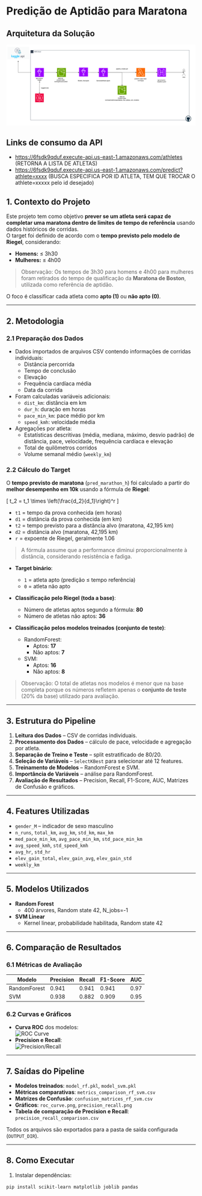 # Predição de Aptidão para Maratona


## Arquitetura da Solução

![Arquitetura da API](./arquitetura-techchallange3.png)

## Links de consumo da API
- https://6fsdk9qduf.execute-api.us-east-1.amazonaws.com/athletes (RETORNA A LISTA DE ATLETAS)
- https://6fsdk9qduf.execute-api.us-east-1.amazonaws.com/predict?athlete=xxxx (BUSCA ESPECIFICA POR ID ATLETA, TEM QUE TROCAR O athlete=xxxxx pelo id desejado)

## 1. Contexto do Projeto
Este projeto tem como objetivo **prever se um atleta será capaz de completar uma maratona dentro de limites de tempo de referência** usando dados históricos de corridas.  
O target foi definido de acordo com o **tempo previsto pelo modelo de Riegel**, considerando:

- **Homens:** ≤ 3h30  
- **Mulheres:** ≤ 4h00  

> Observação: Os tempos de 3h30 para homens e 4h00 para mulheres foram retirados do tempo de qualificação da **Maratona de Boston**, utilizada como referência de aptidão.

O foco é classificar cada atleta como **apto (1)** ou **não apto (0)**.

---

## 2. Metodologia

### 2.1 Preparação dos Dados
- Dados importados de arquivos CSV contendo informações de corridas individuais:
  - Distância percorrida
  - Tempo de conclusão
  - Elevação
  - Frequência cardíaca média
  - Data da corrida
- Foram calculadas variáveis adicionais:
  - `dist_km`: distância em km
  - `dur_h`: duração em horas
  - `pace_min_km`: pace médio por km
  - `speed_kmh`: velocidade média
- Agregações por atleta:
  - Estatísticas descritivas (média, mediana, máximo, desvio padrão) de distância, pace, velocidade, frequência cardíaca e elevação
  - Total de quilômetros corridos
  - Volume semanal médio (`weekly_km`)

### 2.2 Cálculo do Target
O **tempo previsto de maratona** (`pred_marathon_h`) foi calculado a partir do **melhor desempenho em 10k** usando a fórmula de **Riegel**:

\[
t_2 = t_1 \times \left(\frac{d_2}{d_1}\right)^r
\]

- `t1` = tempo da prova conhecida (em horas)  
- `d1` = distância da prova conhecida (em km)  
- `t2` = tempo previsto para a distância alvo (maratona, 42,195 km)  
- `d2` = distância alvo (maratona, 42,195 km)  
- `r` = expoente de Riegel, geralmente 1.06  

> A fórmula assume que a performance diminui proporcionalmente à distância, considerando resistência e fadiga.

- **Target binário**:
  - `1` = atleta apto (predição ≤ tempo referência)  
  - `0` = atleta não apto

- **Classificação pelo Riegel (toda a base)**:
  - Número de atletas aptos segundo a fórmula: **80**  
  - Número de atletas não aptos: **36**

- **Classificação pelos modelos treinados (conjunto de teste)**:
  - RandomForest:
    - Aptos: **17**  
    - Não aptos: **7**
  - SVM:
    - Aptos: **16**  
    - Não aptos: **8**

> Observação: O total de atletas nos modelos é menor que na base completa porque os números refletem apenas o **conjunto de teste** (20% da base) utilizado para avaliação.

---

## 3. Estrutura do Pipeline
1. **Leitura dos Dados** – CSV de corridas individuais.  
2. **Processamento dos Dados** – cálculo de pace, velocidade e agregação por atleta.  
3. **Separação de Treino e Teste** – split estratificado de 80/20.  
4. **Seleção de Variáveis** – `SelectKBest` para selecionar até 12 features.  
5. **Treinamento de Modelos** – RandomForest e SVM.  
6. **Importância de Variáveis** – análise para RandomForest.  
7. **Avaliação de Resultados** – Precision, Recall, F1-Score, AUC, Matrizes de Confusão e gráficos.

---

## 4. Features Utilizadas
- `gender_M` – indicador de sexo masculino  
- `n_runs`, `total_km`, `avg_km`, `std_km`, `max_km`  
- `med_pace_min_km`, `avg_pace_min_km`, `std_pace_min_km`  
- `avg_speed_kmh`, `std_speed_kmh`  
- `avg_hr`, `std_hr`  
- `elev_gain_total`, `elev_gain_avg`, `elev_gain_std`  
- `weekly_km`  

---

## 5. Modelos Utilizados
- **Random Forest**
  - 400 árvores, Random state 42, N_jobs=-1
- **SVM Linear**
  - Kernel linear, probabilidade habilitada, Random state 42

---

## 6. Comparação de Resultados

### 6.1 Métricas de Avaliação
| Modelo         | Precision | Recall | F1-Score | AUC  |
|----------------|-----------|--------|----------|------|
| RandomForest   | 0.941     | 0.941  | 0.941    | 0.97 |
| SVM            | 0.938     | 0.882  | 0.909    | 0.95 |

### 6.2 Curvas e Gráficos
- **Curva ROC** dos modelos:  
![ROC Curve](roc_curve.png)
- **Precision e Recall**:  
![Precision/Recall](precision_recall.png)

---

## 7. Saídas do Pipeline
- **Modelos treinados**: `model_rf.pkl`, `model_svm.pkl`  
- **Métricas comparativas**: `metrics_comparison_rf_svm.csv`  
- **Matrizes de Confusão**: `confusion_matrices_rf_svm.csv`  
- **Gráficos**: `roc_curve.png`, `precision_recall.png`  
- **Tabela de comparação de Precision e Recall**: `precision_recall_comparison.csv`  

Todos os arquivos são exportados para a pasta de saída configurada (`OUTPUT_DIR`).

---

## 8. Como Executar
1. Instalar dependências:

```bash
pip install scikit-learn matplotlib joblib pandas
